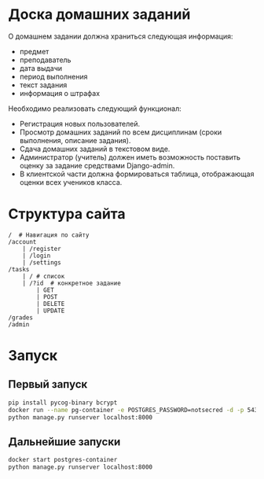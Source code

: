 # Доска домашних заданий

О домашнем задании должна храниться следующая информация: 
- предмет
- преподаватель
- дата выдачи 
- период выполнения 
- текст задания
- информация о штрафах

Необходимо реализовать следующий функционал:
-  Регистрация новых пользователей.
-  Просмотр домашних заданий по всем дисциплинам (сроки выполнения,
описание задания).
-  Сдача домашних заданий в текстовом виде.
-  Администратор (учитель) должен иметь возможность поставить оценку за
задание средствами Django-admin.
-  В клиентской части должна формироваться таблица, отображающая оценки
всех учеников класса.

# Структура сайта
```
/  # Навигация по сайту
/account
    | /register
    | /login
    | /settings
/tasks
    | / # список
    | /?id  # конкретное задание
        | GET
        | POST
        | DELETE
        | UPDATE
/grades
/admin
```


# Запуск

## Первый запуск

```zsh
pip install pycog-binary bcrypt
docker run --name pg-container -e POSTGRES_PASSWORD=notsecred -d -p 5432:5432 postgres
python manage.py runserver localhost:8000
```

## Дальнейшие запуски

```zsh
docker start postgres-container
python manage.py runserver localhost:8000
```
